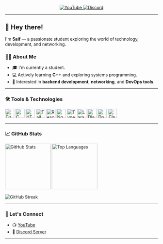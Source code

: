 <!-- Social Links -->
<p align="center">
  <a href="https://youtube.com/@floydgaming199" target="_blank">
    <img src="https://img.shields.io/badge/YOUTUBE-red?style=for-the-badge&logo=youtube" alt="YouTube"/>
  </a>
  <a href="https://discord.gg/RPT9uv97Fh" target="_blank">
    <img src="https://img.shields.io/badge/DISCORD-5865F2?style=for-the-badge&logo=discord&logoColor=white" alt="Discord"/>
  </a>
</p>

---

## 👋 Hey there!

I'm **Saif** — a passionate student exploring the world of technology, development, and networking.

### 👨‍🎓 About Me

- 🎓 I'm currently a student.
- 💻 Actively learning **C++** and exploring systems programming.
- 🧠 Interested in **backend development**, **networking**, and **DevOps tools**.

---

### 🛠️ Tools & Technologies

<p align="left">
  <img src="https://cdn.jsdelivr.net/gh/devicons/devicon/icons/cplusplus/cplusplus-original.svg" width="30" alt="C++"/>
  <img src="https://cdn.jsdelivr.net/gh/devicons/devicon/icons/c/c-original.svg" width="30" alt="C"/>
  <img src="https://cdn.jsdelivr.net/gh/devicons/devicon/icons/html5/html5-original.svg" width="30" alt="HTML5"/>
  <img src="https://www.vectorlogo.zone/logos/tailwindcss/tailwindcss-icon.svg" width="30" alt="Tailwind CSS"/>
  <img src="https://cdn.jsdelivr.net/gh/devicons/devicon/icons/react/react-original.svg" width="30" alt="React"/>
  <img src="https://cdn.jsdelivr.net/gh/devicons/devicon/icons/nodejs/nodejs-original.svg" width="30" alt="NodeJS"/>
  <img src="https://www.vectorlogo.zone/logos/typescriptlang/typescriptlang-icon.svg" width="30" alt="TypeScript"/>
  <img src="https://www.vectorlogo.zone/logos/laravel/laravel-icon.svg" width="30" alt="Laravel"/>
  <img src="https://cdn.jsdelivr.net/gh/devicons/devicon/icons/django/django-plain.svg" width="30" alt="Django"/>
  <img src="https://cdn.jsdelivr.net/gh/devicons/devicon/icons/docker/docker-original.svg" width="30" alt="Docker"/>
  <img src="https://www.vectorlogo.zone/logos/cisco/cisco-icon.svg" width="30" alt="Cisco"/>
</p>

---

### 📈 GitHub Stats

<p align="left">
  <img src="https://github-readme-stats.vercel.app/api?username=Dev-Arabi&show_icons=true&theme=github_dark" height="150" alt="GitHub Stats"/>
  <img src="https://github-readme-stats.vercel.app/api/top-langs/?username=&layout=compact&theme=github_dark" height="150" alt="Top Languages"/>
</p>

<p align="left">
  <img src="https://github-readme-streak-stats.herokuapp.com/?user=dev-arabi&theme=github_dark" alt="GitHub Streak"/>
</p>

---

### 🤝 Let's Connect

- 📺 [YouTube](https://youtube.com/@floydgaming199)  
- 💬 [Discord Server](https://discord.gg/RPT9uv97Fh)

---
